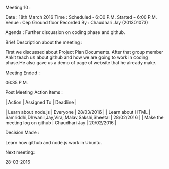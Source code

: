 Meeting 10 :

Date : 18th March 2016
Time : Scheduled - 6:00 P.M.
       Started   - 6:00 P.M.
Venue : Cep Ground floor
Recorded By : Chaudhari Jay (201301073)

Agenda : Further discussion on coding phase and github.

Brief Description about the meeting :

First we discussed about Project Plan Documents. After that group member Ankit teach us about github and how we are
going to work in coding phase.He also gave us a demo of page of website that he already make.


Meeting Ended :

06:35 P.M.

Post Meeting Action Items :

|             Action             |                       Assigned To                |  Deadline  |

|       Learn about node.js      |                      Everyone                    | 28/03/2016 |
|         Learn about HTML       | Samriddhi,Dhwanil,Jay,Viraj,Malav,Sakshi,Sheetal | 28/02/2016 |
| Make the meeting log on github |                    Chaudhari Jay                 | 20/02/2016 |
  
Decision Made :

Learn how github and node.js work in Ubuntu. 

Next meeting:

28-03-2016
